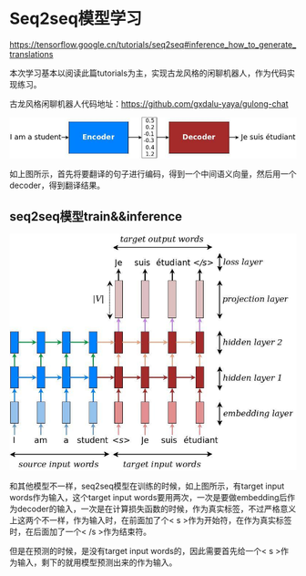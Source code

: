 # Seq2seq模型学习
https://tensorflow.google.cn/tutorials/seq2seq#inference_how_to_generate_translations

本次学习基本以阅读此篇tutorials为主，实现古龙风格的闲聊机器人，作为代码实现练习。

古龙风格闲聊机器人代码地址：https://github.com/gxdalu-yaya/gulong-chat


![encoder-decoder](images/encdec.jpg)

如上图所示，首先将要翻译的句子进行编码，得到一个中间语义向量，然后用一个decoder，得到翻译结果。


## seq2seq模型train&&inference

![Neural machine translation](images/seq2seq.jpg)

和其他模型不一样，seq2seq模型在训练的时候，如上图所示，有target input words作为输入，这个target input words要用两次，一次是要做embedding后作为decoder的输入，一次是在计算损失函数的时候，作为真实标签，不过严格意义上这两个不一样，作为输入时，在前面加了个< s >作为开始符，在作为真实标签时，在后面加了一个< /s >作为结束符。

但是在预测的时候，是没有target input words的，因此需要首先给一个< s >作为输入，剩下的就用模型预测出来的作为输入。



